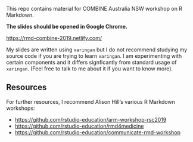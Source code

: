 
<!-- README.md is generated from README.Rmd. Please edit that file -->

This repo contains material for COMBINE Australia NSW workshop on R
Markdown.

**The slides should be opened in Google Chrome.**

<https://rmd-combine-2019.netlify.com/>

My slides are written using `xaringan` but I do not recommend studying
my source code if you are trying to learn `xaringan`. I am experimenting
with certain components and it differs signficantly from standard usage
of `xaringan`. (Feel free to talk to me about it if you want to know
more).

## Resources

For further resources, I recommend Alison Hill’s various R Markdown
workshops:

  - <https://github.com/rstudio-education/arm-workshop-rsc2019>
  - <https://github.com/rstudio-education/rmd4medicine>
  - <https://github.com/rstudio-education/communicate-rmd-workshop>
